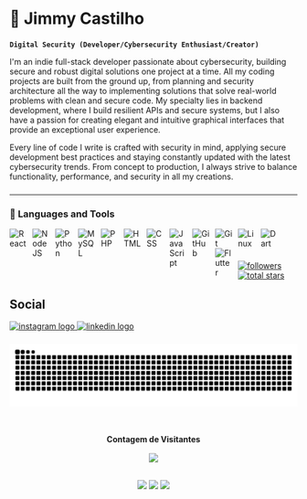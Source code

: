 # 🔐 Jimmy Castilho
**`Digital Security (Developer/Cybersecurity Enthusiast/Creator)`**

I'm an indie full-stack developer passionate about cybersecurity, building secure and robust digital solutions one project at a time. All my coding projects are built from the ground up, from planning and security architecture all the way to implementing solutions that solve real-world problems with clean and secure code. My specialty lies in backend development, where I build resilient APIs and secure systems, but I also have a passion for creating elegant and intuitive graphical interfaces that provide an exceptional user experience.

Every line of code I write is crafted with security in mind, applying secure development best practices and staying constantly updated with the latest cybersecurity trends. From concept to production, I always strive to balance functionality, performance, and security in all my creations.

###

###

---

### 🧰 Languages and Tools

<img align="left" alt="React" width="30px" style="padding-right:10px;" src="https://cdn.jsdelivr.net/gh/devicons/devicon/icons/react/react-original.svg" />
<img align="left" alt="NodeJS" width="30px" style="padding-right:10px;" src="https://cdn.jsdelivr.net/gh/devicons/devicon/icons/nodejs/nodejs-original.svg" />
<img align="left" alt="Python" width="30px" style="padding-right:10px;" src="https://cdn.jsdelivr.net/gh/devicons/devicon/icons/python/python-plain.svg" />
<img align="left" alt="MySQL" width="30px" style="padding-right:10px;" src="https://cdn.jsdelivr.net/gh/devicons/devicon/icons/mysql/mysql-original.svg" />
<img align="left" alt="PHP" width="30px" style="padding-right:10px;" src="https://cdn.jsdelivr.net/gh/devicons/devicon/icons/php/php-original.svg" />
<img align="left" alt="HTML" width="30px" style="padding-right:10px;" src="https://cdn.jsdelivr.net/gh/devicons/devicon/icons/html5/html5-plain.svg" />
<img align="left" alt="CSS" width="30px" style="padding-right:10px;" src="https://cdn.jsdelivr.net/gh/devicons/devicon/icons/css3/css3-plain.svg" />
<img align="left" alt="JavaScript" width="30px" style="padding-right:10px;" src="https://cdn.jsdelivr.net/gh/devicons/devicon/icons/javascript/javascript-plain.svg" />
<img align="left" alt="GitHub" width="30px" style="padding-right:10px;" src="https://cdn.jsdelivr.net/gh/devicons/devicon/icons/github/github-original.svg" />
<img align="left" alt="Git" width="30px" style="padding-right:10px;" src="https://cdn.jsdelivr.net/gh/devicons/devicon/icons/git/git-original.svg" />
<img align="left" alt="Linux" width="30px" style="padding-right:10px;" src="https://cdn.jsdelivr.net/gh/devicons/devicon/icons/linux/linux-original.svg" />
<img align="left" alt="Dart" width="30px" style="padding-right:10px;" src="https://cdn.jsdelivr.net/gh/devicons/devicon/icons/dart/dart-original.svg" />
<img align="left" alt="Flutter" width="30px" style="padding-right:10px;" src="https://cdn.jsdelivr.net/gh/devicons/devicon/icons/flutter/flutter-original.svg" />

<br />

#

   <p align="left">
      <a href="https://github.com/jimmyadmsenior?tab=followers">
         <img alt="followers" title="Follow me on Github" src="https://custom-icon-badges.demolab.com/github/followers/jimmyadmsenior?color=236ad3&labelColor=1155ba&style=for-the-badge&logo=person-add&label=Follow&logoColor=white"/></a>
      <a href="https://github.com/jimmyadmsenior?tab=repositories&sort=stargazers">
         <img alt="total stars" title="Total stars on GitHub" src="https://custom-icon-badges.demolab.com/github/stars/jimmyadmsenior?color=55960c&style=for-the-badge&labelColor=488207&logo=star"/></a>
   </p>

###
<h2 align="left">Social</h2>
<div align="left">
  <a href="https://www.instagram.com/jimmycastilho/" target="_blank">
    <img src="https://img.shields.io/static/v1?message=Instagram&logo=instagram&label=&color=E4405F&logoColor=white&labelColor=&style=for-the-badge" height="35" alt="instagram logo"  />
  </a>
  <a href="https://www.linkedin.com/in/jimmy-castilho-003733270/" target="_blank">
    <img src="https://img.shields.io/static/v1?message=LinkedIn&logo=linkedin&label=&color=0077B5&logoColor=white&labelColor=&style=for-the-badge" height="35" alt="linkedin logo"  />
  </a>
</div>

###

<picture align="center">
  <source media="(prefers-color-scheme: dark)" srcset="https://raw.githubusercontent.com/jimmyadmsenior/jimmyadmsenior/output/github-contribution-grid-snake-dark.svg">
  <source media="(prefers-color-scheme: light)" srcset="https://raw.githubusercontent.com/jimmyadmsenior/jimmyadmsenior/output/github-contribution-grid-snake-dark.svg">
  <img align="center" alt="github contribution grid snake animation" src="https://raw.githubusercontent.com/jimmyadmsenior/jimmyadmsenior/output/github-contribution-grid-snake.svg">
</picture>
<br><br>

<div align="center">
<br><p align="centre"><b>Contagem de Visitantes</b></p>  
<p align="center"><img align="center" src="https://profile-counter.glitch.me/{jimmyadmsenior}/count.svg" /></p> 
<br></div>

<div align="center">
 
 <img height="180em" src="https://github-readme-stats.vercel.app/api?username=jimmyadmsenior&theme=merko&show_icons=true&hide_border=false&count_private=true"/>
 <img height="180em" src="https://github-readme-streak-stats.herokuapp.com/?user=jimmyadmsenior&theme=merko&hide_border=false"/>
 <img height="180em" src="https://github-readme-stats.vercel.app/api/top-langs/?username=jimmyadmsenior&theme=merko&show_icons=true&hide_border=false&layout=compact"/>
 
</div>
